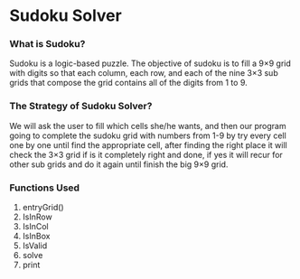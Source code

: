 # Sudoku Solver
### What is Sudoku?
Sudoku is a logic-based puzzle. The objective of sudoku is to fill a 9×9 grid with digits so that each column, each row, and each of the nine 3×3 sub grids that compose the grid contains all of the digits from 1 to 9.

### The Strategy of Sudoku Solver?

We will ask the user to fill  which cells she/he wants, and then our program going to complete the sudoku grid with numbers from 1-9  by try every cell one by one until find the appropriate cell, after finding the right place it will check the 3×3 grid if is it completely right and done, if yes it will recur for other sub grids and do it again until finish the big 9×9 grid.

### Functions Used
1. entryGrid()
2. IsInRow
3. IsInCol
4. IsInBox
5. IsValid
6. solve
7. print
